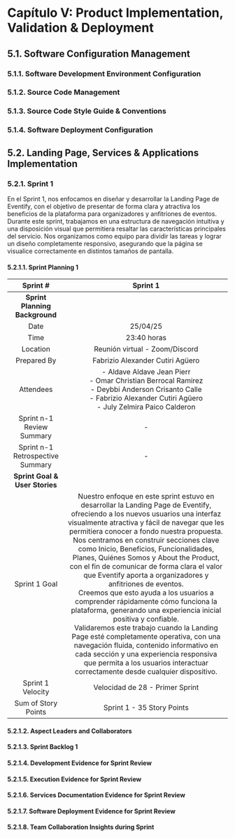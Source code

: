 # Capítulo V: Product Implementation, Validation & Deployment

## 5.1. Software Configuration Management

### 5.1.1. Software Development Environment Configuration


### 5.1.2. Source Code Management


### 5.1.3. Source Code Style Guide & Conventions


### 5.1.4. Software Deployment Configuration


## 5.2. Landing Page, Services & Applications Implementation

### 5.2.1. Sprint 1

En el Sprint 1, nos enfocamos en diseñar y desarrollar la Landing Page de Eventify, con el objetivo de presentar de forma clara y atractiva los beneficios de la plataforma para organizadores y anfitriones de eventos. Durante este sprint, trabajamos en una estructura de navegación intuitiva y una disposición visual que permitiera resaltar las características principales del servicio. Nos organizamos como equipo para dividir las tareas y lograr un diseño completamente responsivo, asegurando que la página se visualice correctamente en distintos tamaños de pantalla.

#### 5.2.1.1. Sprint Planning 1

|             Sprint #             |                                                                                                                                                                                                                                                                                                                                                                                                                                                 Sprint 1                                                                                                                                                                                                                                                                                                                                                                                                                                                 |
|:--------------------------------:|:--------------------------------------------------------------------------------------------------------------------------------------------------------------------------------------------------------------------------------------------------------------------------------------------------------------------------------------------------------------------------------------------------------------------------------------------------------------------------------------------------------------------------------------------------------------------------------------------------------------------------------------------------------------------------------------------------------------------------------------------------------------------------------------------------------------------------------------------------------------------------------------------------------:|
|  **Sprint Planning Background**  |                                                                                                                                                                                                                                                                                                                                                                                                                                                                                                                                                                                                                                                                                                                                                                                                                                                                                                          |
|               Date               |                                                                                                                                                                                                                                                                                                                                                                                                                                                 25/04/25                                                                                                                                                                                                                                                                                                                                                                                                                                                 |
|               Time               |                                                                                                                                                                                                                                                                                                                                                                                                                                               23:40 horas                                                                                                                                                                                                                                                                                                                                                                                                                                                |
|             Location             |                                                                                                                                                                                                                                                                                                                                                                                                                                      Reunión virtual - Zoom/Discord                                                                                                                                                                                                                                                                                                                                                                                                                                      |
|           Prepared By            |                                                                                                                                                                                                                                                                                                                                                                                                                                    Fabrizio Alexander Cutiri Agüero                                                                                                                                                                                                                                                                                                                                                                                                                                      |
|            Attendees             |                                                                                                                                                                                                                                                                                                                                                          - Aldave Aldave Jean Pierr <br> - Omar Christian Berrocal Ramirez  <br> - Deybbi Anderson Crisanto Calle  <br> - Fabrizio Alexander Cutiri Agüero  <br> - July Zelmira Paico Calderon                                                                                                                                                                                                                                                                                                                                                           |
|    Sprint n-1 Review Summary     |                                                                                                                                                                                                                                                                                                                                                                                                                                                    -                                                                                                                                                                                                                                                                                                                                                                                                                                                     |
| Sprint n-1 Retrospective Summary |                                                                                                                                                                                                                                                                                                                                                                                                                                                    -                                                                                                                                                                                                                                                                                                                                                                                                                                                     |
|  **Sprint Goal & User Stories**  |                                                                                                                                                                                                                                                                                                                                                                                                                                                                                                                                                                                                                                                                                                                                                                                                                                                                                                          |
|          Sprint 1 Goal           | Nuestro enfoque en este sprint estuvo en desarrollar la Landing Page de Eventify, ofreciendo a los nuevos usuarios una interfaz visualmente atractiva y fácil de navegar que les permitiera conocer a fondo nuestra propuesta. Nos centramos en construir secciones clave como Inicio, Beneficios, Funcionalidades, Planes, Quiénes Somos y About the Product, con el fin de comunicar de forma clara el valor que Eventify aporta a organizadores y anfitriones de eventos. <br/>Creemos que esto ayuda a los usuarios a comprender rápidamente cómo funciona la plataforma, generando una experiencia inicial positiva y confiable. <br/>Validaremos este trabajo cuando la Landing Page esté completamente operativa, con una navegación fluida, contenido informativo en cada sección y una experiencia responsiva que permita a los usuarios interactuar correctamente desde cualquier dispositivo. |
|        Sprint 1 Velocity         |                                                                                                                                                                                                                                                                                                                                                                                                                                     Velocidad de 28 - Primer Sprint                                                                                                                                                                                                                                                                                                                                                                                                                                      |
|       Sum of Story Points        |                                                                                                                                                                                                                                                                                                                                                                                                                                        Sprint 1 - 35 Story Points                                                                                                                                                                                                                                                                                                                                                                                                                                        |

#### 5.2.1.2. Aspect Leaders and Collaborators


#### 5.2.1.3. Sprint Backlog 1

#### 5.2.1.4. Development Evidence for Sprint Review


#### 5.2.1.5. Execution Evidence for Sprint Review


#### 5.2.1.6. Services Documentation Evidence for Sprint Review


#### 5.2.1.7. Software Deployment Evidence for Sprint Review


#### 5.2.1.8. Team Collaboration Insights during Sprint